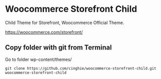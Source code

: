 # Woocommerce Storefront Child

Child Theme for Storefront, Woocommerce Official Theme.

https://woocommerce.com/storefront/


## Copy folder with git from Terminal

Go to folder wp-content/themes/

```
git clone https://github.com/cinghie/woocommerce-storefront-child.git woocommerce-storefront-child
```
